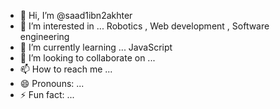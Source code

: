 - 👋 Hi, I’m @saad1ibn2akhter
- 👀 I’m interested in ... Robotics , Web development , Software engineering 
- 🌱 I’m currently learning ... JavaScript
- 💞️ I’m looking to collaborate on ...
- 📫 How to reach me ...
- 😄 Pronouns: ...
- ⚡ Fun fact: ...

<!---
saad1ibn2akhter/saad1ibn2akhter is a ✨ special ✨ repository because its `README.md` (this file) appears on your GitHub profile.
You can click the Preview link to take a look at your changes.
--->
